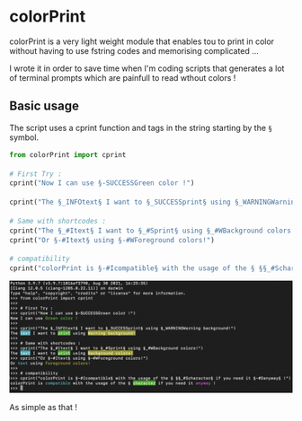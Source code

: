 # colorPrint
colorPrint is a very light weight module that enables tou to print in color without having to use fstring codes and memorising complicated ...

I wrote it in order to save time when I'm coding scripts that generates a lot of terminal prompts which are painfull to read wthout colors !

## Basic usage
The script uses a cprint function and tags in the string starting by the `§` symbol.

```python
from colorPrint import cprint

# First Try :
cprint("Now I can use §-SUCCESSGreen color !")

cprint("The §_INFOtext§ I want to §_SUCCESSprint§ using §_WARNINGWarning background!")

# Same with shortcodes :
cprint("The §_#Itext§ I want to §_#Sprint§ using §_#WBackground colors!")
cprint("Or §-#Itext§ using §-#WForeground colors!")

# compatibility
cprint("colorPrint is §-#Icompatible§ with the usage of the § §§_#Scharacter§ if you need it §-#Danyway§ !")
```

![ScreenShot ColorPrint Module](https://github.com/romaindudek/colorPrint/blob/medias/ScreenShot_colorprint.png?raw=true)

As simple as that !
